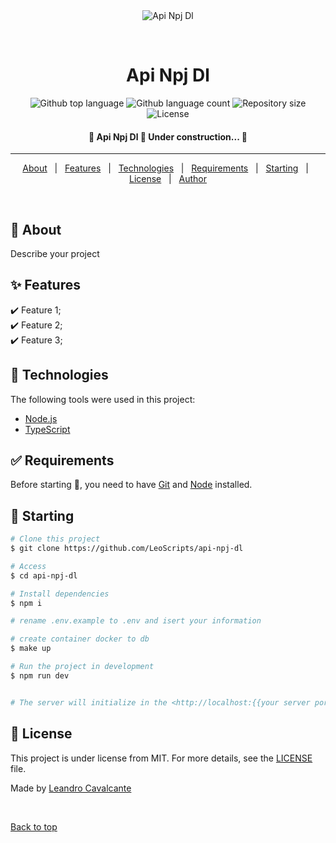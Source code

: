 <div align="center" id="top"> 
  <img src="./.github/app.gif" alt="Api Npj Dl" />

  &#xa0;

  <!-- <a href="https://apinpjdl.netlify.app">Demo</a> -->
</div>

<h1 align="center">Api Npj Dl</h1>

<p align="center">
  <img alt="Github top language" src="https://img.shields.io/github/languages/top/LeoScripts/api-npj-dl?color=56BEB8">

  <img alt="Github language count" src="https://img.shields.io/github/languages/count/LeoScripts/api-npj-dl?color=56BEB8">

  <img alt="Repository size" src="https://img.shields.io/github/repo-size/LeoScripts/api-npj-dl?color=56BEB8">

  <img alt="License" src="https://img.shields.io/github/license/LeoScripts/api-npj-dl?color=56BEB8">

  <!-- <img alt="Github issues" src="https://img.shields.io/github/issues/LeoScripts/api-npj-dl?color=56BEB8" /> -->

  <!-- <img alt="Github forks" src="https://img.shields.io/github/forks/LeoScripts/api-npj-dl?color=56BEB8" /> -->

  <!-- <img alt="Github stars" src="https://img.shields.io/github/stars/LeoScripts/api-npj-dl?color=56BEB8" /> -->
</p>

<!-- Status -->

<h4 align="center"> 
	🚧  Api Npj Dl 🚀 Under construction...  🚧
</h4> 

<hr>

<p align="center">
  <a href="#dart-about">About</a> &#xa0; | &#xa0; 
  <a href="#sparkles-features">Features</a> &#xa0; | &#xa0;
  <a href="#rocket-technologies">Technologies</a> &#xa0; | &#xa0;
  <a href="#white_check_mark-requirements">Requirements</a> &#xa0; | &#xa0;
  <a href="#checkered_flag-starting">Starting</a> &#xa0; | &#xa0;
  <a href="#memo-license">License</a> &#xa0; | &#xa0;
  <a href="https://github.com/LeoScripts" target="_blank">Author</a>
</p>

<br>

## :dart: About ##

Describe your project

## :sparkles: Features ##

:heavy_check_mark: Feature 1;\
:heavy_check_mark: Feature 2;\
:heavy_check_mark: Feature 3;

## :rocket: Technologies ##

The following tools were used in this project:

- [Node.js](https://nodejs.org/en/)
- [TypeScript](https://www.typescriptlang.org/)

## :white_check_mark: Requirements ##

Before starting :checkered_flag:, you need to have [Git](https://git-scm.com) and [Node](https://nodejs.org/en/) installed.

## :checkered_flag: Starting ##

```bash
# Clone this project
$ git clone https://github.com/LeoScripts/api-npj-dl

# Access
$ cd api-npj-dl

# Install dependencies
$ npm i

# rename .env.example to .env and isert your information

# create container docker to db
$ make up

# Run the project in development
$ npm run dev


# The server will initialize in the <http://localhost:{{your server port}}>
```

## :memo: License ##

This project is under license from MIT. For more details, see the [LICENSE](LICENSE.md) file.


Made by <a href="https://github.com/LeoScripts" target="_blank">Leandro Cavalcante</a>

&#xa0;

<a href="#top">Back to top</a>
